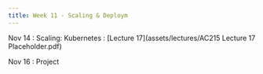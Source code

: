```yaml
---
title: Week 11 - Scaling & Deploym
---
```


Nov 14
: Scaling: Kubernetes
  : [Lecture 17](assets/lectures/AC215 Lecture 17 Placeholder.pdf)

Nov 16
: Project 
   

  
